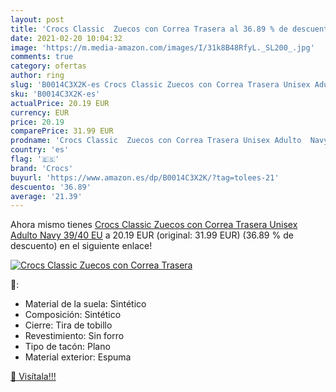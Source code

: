```yaml
---
layout: post
title: 'Crocs Classic  Zuecos con Correa Trasera al 36.89 % de descuento'
date: 2021-02-20 10:04:32
image: 'https://m.media-amazon.com/images/I/31k8B48RfyL._SL200_.jpg'
comments: true
category: ofertas
author: ring
slug: 'B0014C3X2K-es Crocs Classic Zuecos con Correa Trasera Unisex Adulto Navy...'
sku: 'B0014C3X2K-es'
actualPrice: 20.19 EUR
currency: EUR
price: 20.19
comparePrice: 31.99 EUR
prodname: 'Crocs Classic  Zuecos con Correa Trasera Unisex Adulto  Navy  39/40 EU'
country: 'es'
flag: '🇪🇸'
brand: 'Crocs'
buyurl: 'https://www.amazon.es/dp/B0014C3X2K/?tag=tolees-21'
descuento: '36.89'
average: '21.39'
---
```


Ahora mismo tienes [Crocs Classic  Zuecos con Correa Trasera Unisex Adulto  Navy  39/40 EU](https://www.amazon.es/dp/B0014C3X2K/?tag=tolees-21) a 20.19 EUR (original: 31.99 EUR) (36.89 %  de descuento) en el siguiente enlace!

[![Crocs Classic  Zuecos con Correa Trasera](https://m.media-amazon.com/images/I/31k8B48RfyL._SL200_.jpg)](https://www.amazon.es/dp/B0014C3X2K/?tag=tolees-21)

🔎:

- Material de la suela: Sintético
- Composición: Sintético
- Cierre: Tira de tobillo
- Revestimiento: Sin forro
- Tipo de tacón: Plano
- Material exterior: Espuma

[🛒 Visítala!!!](https://www.amazon.es/dp/B0014C3X2K/?tag=tolees-21)
